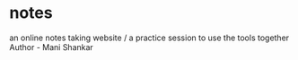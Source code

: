 # notes
an online notes taking website / a practice session to use the tools together
Author - Mani Shankar
